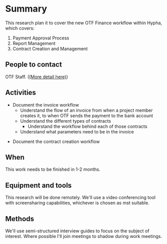# Summary
This research plan it to cover the new OTF Finance workflow within Hypha, which covers:
1. Payment Approval Process
2. Report Management
3. Contract Creation and Management


## People to contact
OTF Staff. ([(More detail here)](https://www.notion.so/simplysecure/User-research-plan-1410d3448e244711b3d529ea37a300ad))

## Activities
* Document the invoice workflow
  * Understand the flow of an invoice from when a project member creates it, to when OTF sends the payment to the bank account
  * Understand the different types of contracts
    * Understand the workflow behind each of those contracts
  * Understand what parameters need to be in the invoice

- Document the contract creation workflow

## When
This work needs to be finished in 1-2 months.

## Equipment and tools
This research will be done remotely. We'll use a video conferencing tool with screensharing capabilities, whichever is chosen as mst suitable.

## Methods
We'll use semi-structured interview guides to focus on the subject of interest. Where possible I'll join meetings to shadow during work meetings.